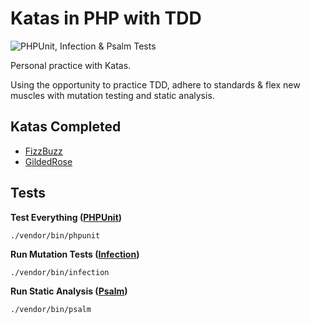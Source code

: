 # Katas in PHP with TDD

![PHPUnit, Infection & Psalm Tests](https://github.com/twmbx/tdd-katas-php/workflows/PHPUnit,%20Infection%20&%20Psalm%20Tests/badge.svg?branch=master)

Personal practice with Katas.

Using the opportunity to practice TDD, adhere to standards & flex new muscles with mutation testing and static analysis.

## Katas Completed
- [FizzBuzz](src/FizzBuzzKata)
- [GildedRose](src/GildedRoseKata)

## Tests
**Test Everything ([PHPUnit](https://phpunit.de))**

`./vendor/bin/phpunit`

**Run Mutation Tests ([Infection](https://infection.github.io/))**

`./vendor/bin/infection`

**Run Static Analysis ([Psalm](https://psalm.dev/))**

`./vendor/bin/psalm`

